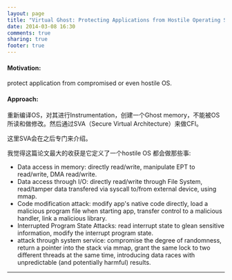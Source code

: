 ```yaml
---
layout: page
title: "Virtual Ghost: Protecting Applications from Hostile Operating Systems"
date: 2014-03-08 16:30
comments: true
sharing: true
footer: true
---
```


#### Motivation:

protect application from compromised or even hostile OS.

#### Approach:

重新编译OS，对其进行Instrumentation，创建一个Ghost memory，不能被OS所读和做修改。然后通过SVA（Secure Virtual Architecture）来做CFI。

这里SVA会在之后专门来介绍。

我觉得这篇论文最大的收获是它定义了一个hostile OS 都会做那些事:

* Data access in memory: directly read/write, manipulate EPT to read/write, DMA read/write.
* Data access through I/O: directly read/write through File System, read/tamper data transfered via syscall to/from external device, using mmap.
* Code modification attack: modify app's native code directly, load a malicious program file when starting app, transfer control to a malicious handler, link a malicious library.
* Interrupted Program State Attacks: read interrupt state to glean sensitive information, modify the interrupt program state.
* attack through system service: compromise the degree of randomness, return a pointer into the stack via mmap, grant the same lock to two different threads at the same time, introducing data races with unpredictable (and potentially harmful) results.


------
